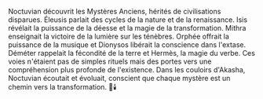 Noctuvian découvrit les Mystères Anciens, hérités de civilisations disparues.
Éleusis parlait des cycles de la nature et de la renaissance.
Isis révélait la puissance de la déesse et la magie de la transformation.
Mithra enseignait la victoire de la lumière sur les ténèbres.
Orphée offrait la puissance de la musique et Dionysos libérait la conscience dans l'extase.
Déméter rappelait la fécondité de la terre et Hermès, la magie du verbe.
Ces voies n'étaient pas de simples rituels mais des portes vers une compréhension plus profonde de l'existence.
Dans les couloirs d'Akasha, Noctuvian écoutait et évoluait, conscient que chaque mystère est un chemin vers la transformation.
🌙🕯️
